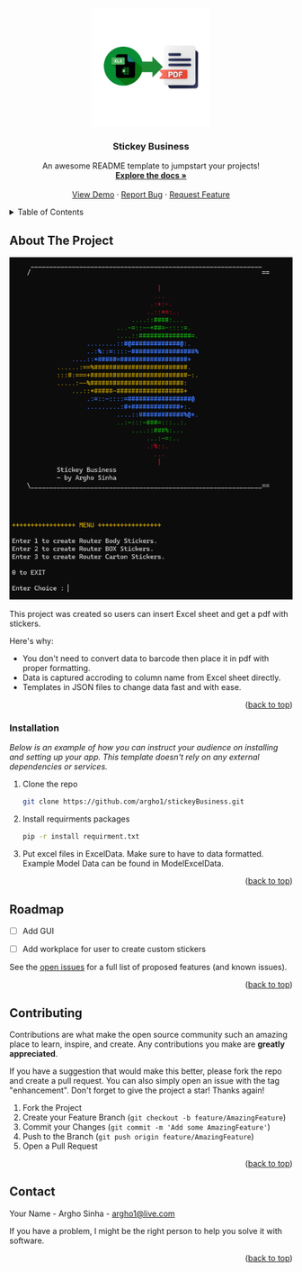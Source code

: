 <a id="readme-top"></a>

<br />
<div align="center">
  <a href="https://github.com/argho1/stickeyBusiness/img/stickeyBusiness_logo.png">
    <img src="img/stickeyBusiness_logo.png" alt="Logo" width="210" height="210">
  </a>

  <h3 align="center">Stickey Business</h3>

  <p align="center">
    An awesome README template to jumpstart your projects!
    <br />
    <a href="https://github.com/argho1/stickeyBusiness"><strong>Explore the docs »</strong></a>
    <br />
    <br />
    <a href="https://github.com/argho1/stickeyBusiness">View Demo</a>
    ·
    <a href="https://github.com/argho1/stickeyBusiness/issues/new?labels=bug&template=bug-report---.md">Report Bug</a>
    ·
    <a href="https://github.com/argho1/stickeyBusiness/issues/new?labels=enhancement&template=feature-request---.md">Request Feature</a>
  </p>
</div>

<!-- TABLE OF CONTENTS -->
<details>
  <summary>Table of Contents</summary>
  <ol>
    <li>
      <a href="#about-the-project">About The Project</a>
      <!-- <ul>
        <li><a href="#built-with">Built With</a></li>
      </ul> -->
    </li>
    <li>
      <a href="#getting-started">Getting Started</a>
      <ul>
        <li><a href="#prerequisites">Prerequisites</a></li>
        <li><a href="#installation">Installation</a></li>
      </ul>
    </li>
    <li><a href="#usage">Usage</a></li>
    <!-- <li><a href="#roadmap">Roadmap</a></li> -->
    <!-- <li><a href="#contributing">Contributing</a></li> -->
    <li><a href="#license">License</a></li>
    <li><a href="#contact">Contact</a></li>
    <li><a href="#acknowledgments">Acknowledgments</a></li>
  </ol>
</details>



<!-- ABOUT THE PROJECT -->
## About The Project

<a href="https://github.com/argho1/stickeyBusiness/stickeyBusiness_logo.png">
  <img src="img/stickeyBusiness_screenshot.png" alt="Logo" >
</a>

This project was created so users can insert Excel sheet and get a pdf with stickers.

Here's why:
* You don't need to convert data to barcode then place it in pdf with proper formatting.
* Data is captured accroding to column name from Excel sheet directly.
* Templates in JSON files to change data fast and with ease.



<p align="right">(<a href="#readme-top">back to top</a>)</p>



### Installation

_Below is an example of how you can instruct your audience on installing and setting up your app. This template doesn't rely on any external dependencies or services._

1. Clone the repo
   ```sh
   git clone https://github.com/argho1/stickeyBusiness.git
   ```
2. Install requirments packages
   ```sh
   pip -r install requirment.txt
   ```
3. Put excel files in ExcelData. Make sure to have to data formatted.
   Example Model Data can be found in ModelExcelData.

<p align="right">(<a href="#readme-top">back to top</a>)</p>


<!-- ROADMAP -->
## Roadmap


- [ ] Add GUI
- [ ] Add workplace for user to create custom stickers


See the [open issues](https://github.com/othneildrew/Best-README-Template/issues) for a full list of proposed features (and known issues).

<p align="right">(<a href="#readme-top">back to top</a>)</p>



<!-- CONTRIBUTING -->
## Contributing

Contributions are what make the open source community such an amazing place to learn, inspire, and create. Any contributions you make are **greatly appreciated**.

If you have a suggestion that would make this better, please fork the repo and create a pull request. You can also simply open an issue with the tag "enhancement".
Don't forget to give the project a star! Thanks again!

1. Fork the Project
2. Create your Feature Branch (`git checkout -b feature/AmazingFeature`)
3. Commit your Changes (`git commit -m 'Add some AmazingFeature'`)
4. Push to the Branch (`git push origin feature/AmazingFeature`)
5. Open a Pull Request

<!-- ### Top contributors:

<a href="https://github.com/othneildrew/Best-README-Template/graphs/contributors">
  <img src="https://contrib.rocks/image?repo=othneildrew/Best-README-Template" alt="contrib.rocks image" />
</a> -->

<p align="right">(<a href="#readme-top">back to top</a>)</p>



<!-- CONTACT -->
## Contact

Your Name - Argho Sinha - argho1@live.com

If you have a problem, I might be the right person to help you solve it with software.

<p align="right">(<a href="#readme-top">back to top</a>)</p>


